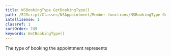 ```yaml
---
title: NSBookingType GetBookingType()
path: /EJScript/Classes/NSAppointment/Member functions/NSBookingType GetBookingType()
intellisense: 1
classref: 1
sortOrder: 749
keywords: GetBookingType()
---
```



The type of booking the appointment represents


